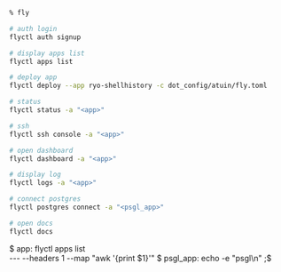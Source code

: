 ```sh
% fly

# auth login
flyctl auth signup

# display apps list
flyctl apps list

# deploy app
flyctl deploy --app ryo-shellhistory -c dot_config/atuin/fly.toml

# status
flyctl status -a "<app>"

# ssh
flyctl ssh console -a "<app>"

# open dashboard
flyctl dashboard -a "<app>"

# display log
flyctl logs -a "<app>"

# connect postgres
flyctl postgres connect -a "<psgl_app>"

# open docs
flyctl docs
```

$ app: flyctl apps list \
  --- --headers 1 --map "awk '{print $1}'"
$ psgl_app: echo -e "psgl\n"
;$
